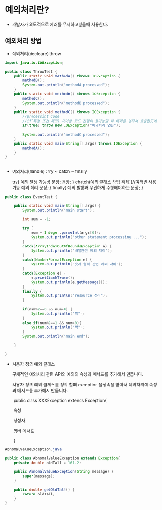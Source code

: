 # 예외처리란?

* 개발자가 의도적으로 에러를 무시하고싶을때 사용한다.





## 예외처리 방법

* 예외처리(decleare) throw

``` java
import java.io.IOException;

public class ThrowTest {
	public static void methodA() throws IOException {
		methodB();
		System.out.println("methodA processed");
	}
	public static void methodB() throws IOException {
		methodC();
		System.out.println("methodB processed");
	}
	public static void methodC() throws IOException {
		//processint code
		//if(특정 조건 체크) 더이상 코드 진행이 불가능할 때 예외를 던져서 호출한곳에 메세지를줌
		if(true) throw new IOException("예외처리 연습");
		
		System.out.println("methodC processed");
	}
	public static void main(String[] args) throws IOException {
		methodA();
	}
}
		
```



* 예외처리(handle) : try ~ catch ~ finally

  try{
  	예외 발생 가능성 문장;
  	문장;
  }
  chatch(예외 클래스 타입 객체){//여러번 사용가능
  	예외 처리 문장;
  }
  finally{
  예외 발생과 무관하게 수행해야하는 문장;
  }

```java
public class EventTest {

	public static void main(String[] args) {
		System.out.println("main start");
		
		int num = -1;
		
		try {
			num = Integer.parseInt(args[0]);
			System.out.println("other statement processing ...");
		}
		catch(ArrayIndexOutOfBoundsException e) {
			System.out.println("배열관련 예외 처리");
		}
		catch(NumberFormatException e) {
			System.out.println("숫자 형식 관련 예외 처리");
		}
		catch(Exception e) {
			e.printStackTrace();
			System.out.println(e.getMessage());
		}
		finally {
			System.out.println("resource 정리");
		}
		
		if(num%2==0 && num>0) {
			System.out.println("짝");
		}
		else if(num%2==1 && num>0){
			System.out.println("짝");
		}
		System.out.println("main end");
		
	}

}
```

* 사용자 정의 예외 클래스

  구체적인 예외처리 관련 API의 예외의 속성과 메서드를 추가해서 만듭니다.

  사용자 정의 예외 클래스를 정의 할때 exception 을상속을 받아서 예외처리에 속성과 메서드를 추가해서 만듭니다.

  ​	public class XXXException extends Exception{

  ​	속성

  ​	생성자

  ​	멤버 메서드

  ​    }

```java
AbnomalValueException.java

public class AbnomalValueException extends Exception{
	private double oldTall = 161.2;
	
	public AbnomalValueException(String message) {
		super(message);
	}
	
	public double getOldTall() {
		return oldTall;
	}
}
```



